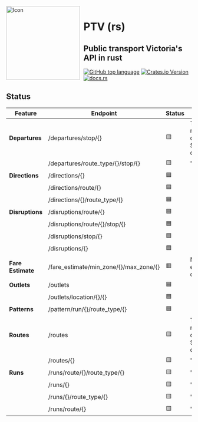 <img width="200" height="200" align="left" style="float: left; margin: 0 10px 0 0;" alt="Icon" src="https://github.com/tascord/ptvrs/blob/main/icon.png?raw=true"> 

# PTV (rs)
## Public transport Victoria's API in rust

[![GitHub top language](https://img.shields.io/github/languages/top/tascord/ptvrs?color=0072CE&style=for-the-badge)](#)
[![Crates.io Version](https://img.shields.io/crates/v/ptv?style=for-the-badge)](https://crates.io/crates/ptv)
[![docs.rs](https://img.shields.io/docsrs/ptv?style=for-the-badge)](https://docs.rs/ptv)

## Status
| Feature           | Endpoint<br>                           | Status | Notes                                 |
|-------------------|----------------------------------------|--------|---------------------------------------|
| **Departures**    | /departures/stop/{}<br>                | 🟨     | Types not yet concrete. See docs.<br> |
|                   | /departures/route_type/{}/stop/{}      | 🟨     | "                                     |
| **Directions**    | /directions/{}                         | 🟦     |                                       |
|                   | /directions/route/{}                   | 🟦     |                                       |
|                   | /directions/{}/route_type/{}           | 🟦     |                                       |
| **Disruptions**   | /disruptions/route/{}                  | 🟦     |                                       |
|                   | /disruptions/route/{}/stop/{}          | 🟦     |                                       |
|                   | /disruptions/stop/{}                   | 🟦     |                                       |
|                   | /disruptions/{}                        | 🟦     |                                       |
| **Fare Estimate** | /fare_estimate/min_zone/{}/max_zone/{} | 🟥     | Not enough docs.<br>                  |
| **Outlets**       | /outlets                               | 🟦     |                                       |
|                   | /outlets/location/{}/{}                | 🟦     |                                       |
| **Patterns**      | /pattern/run/{}/route_type/{}          | 🟦     |                                       |
| **Routes**        | /routes                                | 🟨     | Types not yet concrete. See docs.     |
|                   | /routes/{}                             | 🟨     | "                                     |
| **Runs**          | /runs/route/{}/route_type/{}           | 🟨     | "                                     |
|                   | /runs/{}                               | 🟨     | "                                     |
|                   | /runs/{}/route_type/{}                 | 🟨     | "                                     |
|                   | /runs/route/{}                         | 🟨     | "                                     |
